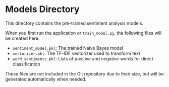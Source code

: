 # Models Directory

This directory contains the pre-trained sentiment analysis models.

When you first run the application or `train_model.py`, the following files will be created here:

- `sentiment_model.pkl`: The trained Naive Bayes model
- `vectorizer.pkl`: The TF-IDF vectorizer used to transform text
- `word_sentiments.pkl`: Lists of positive and negative words for direct classification

These files are not included in the Git repository due to their size, but will be generated automatically when needed.
